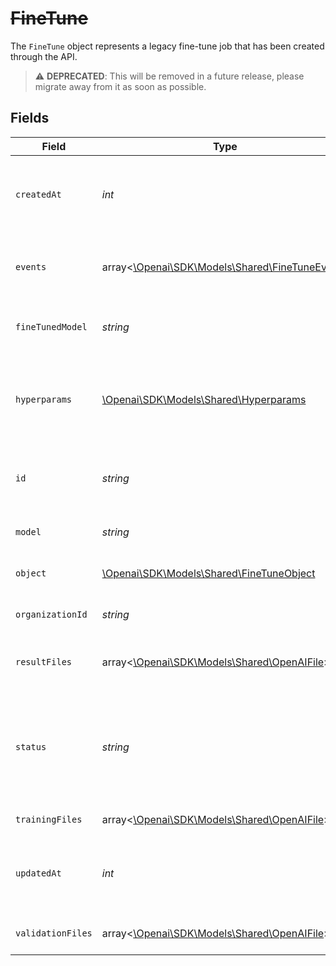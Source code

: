 # ~~FineTune~~

The `FineTune` object represents a legacy fine-tune job that has been created through the API.


> :warning: **DEPRECATED**: This will be removed in a future release, please migrate away from it as soon as possible.


## Fields

| Field                                                                                                                                            | Type                                                                                                                                             | Required                                                                                                                                         | Description                                                                                                                                      |
| ------------------------------------------------------------------------------------------------------------------------------------------------ | ------------------------------------------------------------------------------------------------------------------------------------------------ | ------------------------------------------------------------------------------------------------------------------------------------------------ | ------------------------------------------------------------------------------------------------------------------------------------------------ |
| `createdAt`                                                                                                                                      | *int*                                                                                                                                            | :heavy_check_mark:                                                                                                                               | The Unix timestamp (in seconds) for when the fine-tuning job was created.                                                                        |
| `events`                                                                                                                                         | array<[\Openai\SDK\Models\Shared\FineTuneEvent](../../models/shared/FineTuneEvent.md)>                                                           | :heavy_minus_sign:                                                                                                                               | The list of events that have been observed in the lifecycle of the FineTune job.                                                                 |
| `fineTunedModel`                                                                                                                                 | *string*                                                                                                                                         | :heavy_check_mark:                                                                                                                               | The name of the fine-tuned model that is being created.                                                                                          |
| `hyperparams`                                                                                                                                    | [\Openai\SDK\Models\Shared\Hyperparams](../../models/shared/Hyperparams.md)                                                                      | :heavy_check_mark:                                                                                                                               | The hyperparameters used for the fine-tuning job. See the [fine-tuning guide](/docs/guides/legacy-fine-tuning/hyperparameters) for more details. |
| `id`                                                                                                                                             | *string*                                                                                                                                         | :heavy_check_mark:                                                                                                                               | The object identifier, which can be referenced in the API endpoints.                                                                             |
| `model`                                                                                                                                          | *string*                                                                                                                                         | :heavy_check_mark:                                                                                                                               | The base model that is being fine-tuned.                                                                                                         |
| `object`                                                                                                                                         | [\Openai\SDK\Models\Shared\FineTuneObject](../../models/shared/FineTuneObject.md)                                                                | :heavy_check_mark:                                                                                                                               | The object type, which is always "fine-tune".                                                                                                    |
| `organizationId`                                                                                                                                 | *string*                                                                                                                                         | :heavy_check_mark:                                                                                                                               | The organization that owns the fine-tuning job.                                                                                                  |
| `resultFiles`                                                                                                                                    | array<[\Openai\SDK\Models\Shared\OpenAIFile](../../models/shared/OpenAIFile.md)>                                                                 | :heavy_check_mark:                                                                                                                               | The compiled results files for the fine-tuning job.                                                                                              |
| `status`                                                                                                                                         | *string*                                                                                                                                         | :heavy_check_mark:                                                                                                                               | The current status of the fine-tuning job, which can be either `created`, `running`, `succeeded`, `failed`, or `cancelled`.                      |
| `trainingFiles`                                                                                                                                  | array<[\Openai\SDK\Models\Shared\OpenAIFile](../../models/shared/OpenAIFile.md)>                                                                 | :heavy_check_mark:                                                                                                                               | The list of files used for training.                                                                                                             |
| `updatedAt`                                                                                                                                      | *int*                                                                                                                                            | :heavy_check_mark:                                                                                                                               | The Unix timestamp (in seconds) for when the fine-tuning job was last updated.                                                                   |
| `validationFiles`                                                                                                                                | array<[\Openai\SDK\Models\Shared\OpenAIFile](../../models/shared/OpenAIFile.md)>                                                                 | :heavy_check_mark:                                                                                                                               | The list of files used for validation.                                                                                                           |